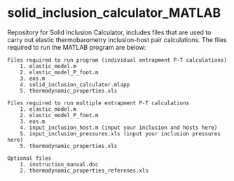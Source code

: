 # solid_inclusion_calculator_MATLAB
Repository for Solid Inclusion Calculator, includes files that are used to carry out elastic thermobarometry inclusion-host pair calculations. The files required to run the MATLAB program are below:

    Files required to run program (individual entrapment P-T calculations)
        1. elastic_model.m
        2. elastic_model_P_foot.m
        3. eos.m
        4. solid_inclusion_calculator.mlapp
        5. thermodynamic_properties.xls
        
    Files required to run multiple entrapment P-T calculations
        1. elastic_model.m
        2. elastic_model_P_foot.m
        3. eos.m
        4. input_inclusion_host.m (input your inclusion and hosts here)
        5. input_inclusion_pressures.xls (input your inclusion pressures here)
        5. thermodynamic_properties.xls
   
    Optional files
        1. instruction_manual.doc
        2. thermodynamic_properties_referenes.xls

 

